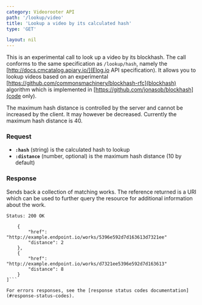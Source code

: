 ```yaml
---
category: Videorooter API
path: '/lookup/video'
title: 'Lookup a video by its calculated hash'
type: 'GET'

layout: nil
---
```


This is an experimental call to look up a video by its blockhash. The
call conforms to the same specification as ```/lookup/hash```, namely the
[http://docs.cmcatalog.apiary.io/](Elog.io API specification). It allows
you to lookup videos based on an experimental [https://github.com/commonsmachinery/blockhash-rfc](blockhash) algorithm which is implemented in
[https://github.com/jonasob/blockhash](code only).

The maximum hash distance is controlled by the server and cannot be
increased by the client. It may however be decreased.  Currently the
maximum hash distance is 40.


### Request

* **`:hash`** (string) is the calculated hash to lookup
* **`:distance`** (number, optional) is the maximum hash distance (10 by
default)

### Response

Sends back a collection of matching works. The reference returned is a
URI which can be used to further query the resource for additional
information about the work.

```Status: 200 OK```
```[
    {
        "href": "http://example.endpoint.io/works/5396e592d7d163613d7321ee"
        "distance": 2
    },
    {
        "href": "http://example.endpoint.io/works/d7321ee5396e592d7d163613"
        "distance": 8
    }
]```

For errors responses, see the [response status codes documentation](#response-status-codes).
